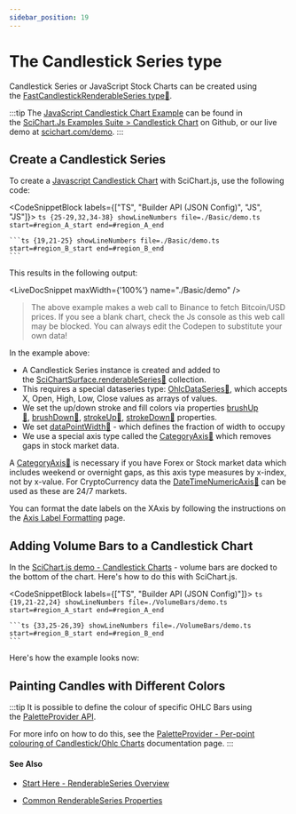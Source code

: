 ```yaml
---
sidebar_position: 19
---
```


# The Candlestick Series type

Candlestick Series or JavaScript Stock Charts can be created using the [FastCandlestickRenderableSeries type:blue_book:](https://www.scichart.com/documentation/js/current/typedoc/classes/fastcandlestickrenderableseries.html).

:::tip
The [JavaScript Candlestick Chart Example](https://www.scichart.com/demo/react/candlestick-chart) can be found in the [SciChart.Js Examples Suite > Candlestick Chart](https://github.com/ABTSoftware/SciChart.JS.Examples/tree/master/Examples/src/components/Examples/Charts2D/BasicChartTypes/CandlestickChart) on Github, or our live demo at [scichart.com/demo](https://scichart.com/demo/javascript/candlestick-chart).
:::

<ChartFromSciChartDemo 
    src="https://www.scichart.com/demo/iframe/candlestick-chart" 
    title="Candlestick Series Chart"
/>

## Create a Candlestick Series

To create a [Javascript Candlestick Chart](https://www.scichart.com/demo/react/candlestick-chart) with SciChart.js, use the following code:

<CodeSnippetBlock labels={["TS", "Builder API (JSON Config)", "JS", "JS"]}>
    ```ts {25-29,32,34-38} showLineNumbers file=./Basic/demo.ts start=#region_A_start end=#region_A_end
    ```

    ```ts {19,21-25} showLineNumbers file=./Basic/demo.ts start=#region_B_start end=#region_B_end
    ```
</CodeSnippetBlock>

This results in the following output:

<LiveDocSnippet maxWidth={'100%'} name="./Basic/demo" />

> The above example makes a web call to Binance to fetch Bitcoin/USD prices. If you see a blank chart, check the Js console as this web call may be blocked. You can always edit the Codepen to substitute your own data!

In the example above:

*   A Candlestick Series instance is created and added to the [SciChartSurface.renderableSeries:blue_book:](https://www.scichart.com/documentation/js/current/typedoc/classes/scichartsurface.html#renderableseries) collection.
*   This requires a special dataseries type: [OhlcDataSeries:blue_book:](https://www.scichart.com/documentation/js/current/typedoc/classes/ohlcdataseries.html), which accepts X, Open, High, Low, Close values as arrays of values.
*   We set the up/down stroke and fill colors via properties [brushUp:blue_book:](https://www.scichart.com/documentation/js/current/typedoc/classes/fastcandlestickrenderableseries.html#brushup), [brushDown:blue_book:](https://www.scichart.com/documentation/js/current/typedoc/classes/fastcandlestickrenderableseries.html#brushdown), [strokeUp:blue_book:](https://www.scichart.com/documentation/js/current/typedoc/classes/fastcandlestickrenderableseries.html#strokeup), [strokeDown:blue_book:](https://www.scichart.com/documentation/js/current/typedoc/classes/fastcandlestickrenderableseries.html#strokedown) properties.
*   We set [dataPointWidth:blue_book:](https://www.scichart.com/documentation/js/current/typedoc/classes/fastcandlestickrenderableseries.html#datapointwidth) - which defines the fraction of width to occupy
*   We use a special axis type called the [CategoryAxis:blue_book:](https://www.scichart.com/documentation/js/current/typedoc/classes/categoryaxis.html) which removes gaps in stock market data.

A [CategoryAxis:blue_book:](https://www.scichart.com/documentation/js/current/typedoc/classes/categoryaxis.html) is necessary if you have Forex or Stock market data which includes weekend or overnight gaps, as this axis type measures by x-index, not by x-value. For CryptoCurrency data the [DateTimeNumericAxis:blue_book:](https://www.scichart.com/documentation/js/current/typedoc/classes/datetimenumericaxis.html) can be used as these are 24/7 markets.

You can format the date labels on the XAxis by following the instructions on the [Axis Label Formatting](/2d-charts/axis-api/axis-labels/numeric-formats) page.

## Adding Volume Bars to a Candlestick Chart

In the [SciChart.js demo - Candlestick Charts](https://www.scichart.com/demo/react/candlestick-chart) - volume bars are docked to the bottom of the chart. Here's how to do this with SciChart.js.

<CodeSnippetBlock labels={["TS", "Builder API (JSON Config)"]}>
    ```ts {19,21-22,24} showLineNumbers file=./VolumeBars/demo.ts start=#region_A_start end=#region_A_end
    ```

    ```ts {33,25-26,39} showLineNumbers file=./VolumeBars/demo.ts start=#region_B_start end=#region_B_end
    ```
</CodeSnippetBlock>

Here's how the example looks now:

<LiveDocSnippet name="./VolumeBars/demo" />

## Painting Candles with Different Colors

:::tip
It is possible to define the colour of specific OHLC Bars using the [PaletteProvider API](/2d-charts/chart-types/palette-provider-api/palette-provider-api-overview).

For more info on how to do this, see the [PaletteProvider - Per-point colouring of Candlestick/Ohlc Charts](/2d-charts/chart-types/palette-provider-api/fast-candlestick-ohlc-renderable-series) documentation page.
:::

#### See Also

* [Start Here - RenderableSeries Overview](/2d-charts/chart-types/renderable-series-api-overview)

* [Common RenderableSeries Properties](/2d-charts/chart-types/common-series-apis/is-visible)
